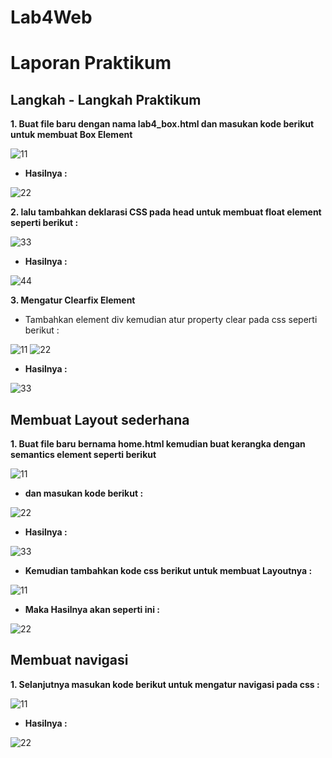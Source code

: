 # Lab4Web
# Laporan Praktikum
## Langkah - Langkah Praktikum

**1. Buat file baru dengan nama lab4_box.html dan masukan kode berikut untuk membuat Box Element**

![11](https://user-images.githubusercontent.com/56239989/115127265-71397580-9fff-11eb-9baa-23e59e21c6df.jpg)

- **Hasilnya :**

![22](https://user-images.githubusercontent.com/56239989/115127275-7d253780-9fff-11eb-83d9-ecbe3ce8dfcb.jpg)

**2. lalu tambahkan deklarasi CSS pada head untuk membuat float element seperti berikut :**

![33](https://user-images.githubusercontent.com/56239989/115127292-9c23c980-9fff-11eb-9cf0-17433dd693cf.jpg)

- **Hasilnya :**

![44](https://user-images.githubusercontent.com/56239989/115127298-ab0a7c00-9fff-11eb-8d10-6ffb577b2e53.jpg)

**3. Mengatur Clearfix Element**
- Tambahkan element div kemudian atur property clear pada css seperti berikut :

![11](https://user-images.githubusercontent.com/56239989/115127408-74813100-a000-11eb-9cdd-22fd0e7af939.jpg)
![22](https://user-images.githubusercontent.com/56239989/115127410-764af480-a000-11eb-8188-f4618773b4f4.jpg)

- **Hasilnya :**

![33](https://user-images.githubusercontent.com/56239989/115127413-7d720280-a000-11eb-8d94-5abdb7ea7675.jpg)

## Membuat Layout sederhana

**1. Buat file baru bernama home.html kemudian buat kerangka dengan semantics element seperti berikut**

![11](https://user-images.githubusercontent.com/56239989/115127562-a21aaa00-a001-11eb-9c80-34258d1b808d.jpg)

- **dan masukan kode berikut :**

![22](https://user-images.githubusercontent.com/56239989/115127569-ae9f0280-a001-11eb-8f0d-5dc58904c682.jpg)

- **Hasilnya :**

![33](https://user-images.githubusercontent.com/56239989/115127577-b6f73d80-a001-11eb-95dc-7389cc7f95d6.jpg)

- **Kemudian tambahkan kode css berikut untuk membuat Layoutnya :**

![11](https://user-images.githubusercontent.com/56239989/115127754-39ccc800-a003-11eb-8f46-ba177201f496.jpg)

- **Maka Hasilnya akan seperti ini :**

![22](https://user-images.githubusercontent.com/56239989/115127766-4e10c500-a003-11eb-8306-9f2b8a28f769.jpg)

## Membuat navigasi

**1. Selanjutnya masukan kode berikut untuk mengatur navigasi pada css :**

![11](https://user-images.githubusercontent.com/56239989/115127803-b2cc1f80-a003-11eb-973f-55116da30dae.jpg)

- **Hasilnya :**

![22](https://user-images.githubusercontent.com/56239989/115127810-be1f4b00-a003-11eb-83be-3ca9f7a3ff22.jpg)

